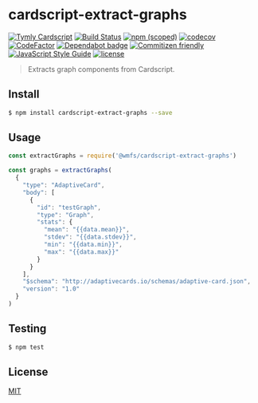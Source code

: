 # cardscript-extract-graphs

[![Tymly Cardscript](https://img.shields.io/badge/tymly-cardscript-blue.svg)](https://tymly.io/)
[![Build Status](https://travis-ci.com/wmfs/cardscript-extract-graphs.svg?branch=master)](https://travis-ci.com/wmfs/cardscript-extract-graphs)
[![npm (scoped)](https://img.shields.io/npm/v/@wmfs/cardscript-extract-graphs.svg)](https://www.npmjs.com/package/@wmfs/cardscript-extract-graphs) 
[![codecov](https://codecov.io/gh/wmfs/cardscript-extract-graphs/branch/master/graph/badge.svg)](https://codecov.io/gh/wmfs/cardscript-extract-graphs) 
[![CodeFactor](https://www.codefactor.io/repository/github/wmfs/cardscript-extract-graphs/badge)](https://www.codefactor.io/repository/github/wmfs/cardscript-extract-graphs) 
[![Dependabot badge](https://img.shields.io/badge/Dependabot-active-brightgreen.svg)](https://dependabot.com/) 
[![Commitizen friendly](https://img.shields.io/badge/commitizen-friendly-brightgreen.svg)](http://commitizen.github.io/cz-cli/) 
[![JavaScript Style Guide](https://img.shields.io/badge/code_style-standard-brightgreen.svg)](https://standardjs.com) 
[![license](https://img.shields.io/github/license/mashape/apistatus.svg)](https://github.com/wmfs/tymly/blob/master/packages/concrete-paths/LICENSE)

> Extracts graph components from Cardscript.

## <a name="install"></a>Install
```bash
$ npm install cardscript-extract-graphs --save
```

## <a name="usage"></a>Usage

```javascript
const extractGraphs = require('@wmfs/cardscript-extract-graphs')

const graphs = extractGraphs(
  {
    "type": "AdaptiveCard",
    "body": [
      {
        "id": "testGraph",
        "type": "Graph",
        "stats": {
          "mean": "{{data.mean}}",
          "stdev": "{{data.stdev}}",
          "min": "{{data.min}}",
          "max": "{{data.max}}"
        }
      }
    ],
    "$schema": "http://adaptivecards.io/schemas/adaptive-card.json",
    "version": "1.0"
  }
)

```

## <a name="test"></a>Testing

```bash
$ npm test
```

## <a name="license"></a>License
[MIT](https://github.com/wmfs/cardscript/blob/master/LICENSE)
